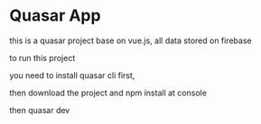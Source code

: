 # Quasar App

this is a quasar project base on vue.js, all data stored on firebase

to run this project

you need to install quasar cli first,

then download the project and npm install at console

then quasar dev
